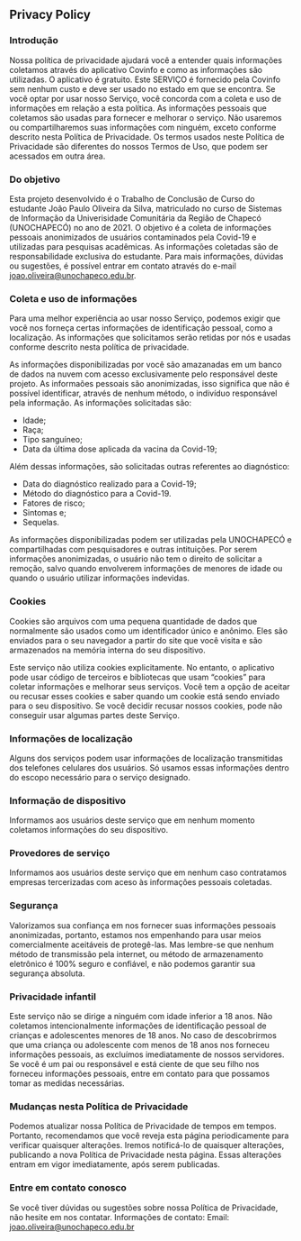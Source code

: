 Privacy Policy  
----------------

### Introdução
Nossa política de privacidade ajudará você a entender quais informações coletamos através do aplicativo Covinfo e como as informações são utilizadas. O aplicativo é gratuito. Este SERVIÇO é fornecido pela Covinfo sem nenhum custo e deve ser usado no estado em que se encontra. Se você optar por usar nosso Serviço, você concorda com a coleta e uso de informações em relação a esta política. As informações pessoais que coletamos são usadas para fornecer e melhorar o serviço. Não usaremos ou compartilharemos suas informações com ninguém, exceto conforme descrito nesta Política de Privacidade. Os termos usados neste Política de Privacidade são diferentes do nossos Termos de Uso, que podem ser acessados em outra área.

### Do objetivo
Esta projeto desenvolvido é o Trabalho de Conclusão de Curso do estudante João Paulo Oliveira da Silva, matriculado no curso de Sistemas de Informação da Univerisidade Comunitária da Região de Chapecó (UNOCHAPECÓ) no ano de 2021. O objetivo é a coleta de informações pessoais anonimizados de usuários contaminados pela Covid-19 e utilizadas para pesquisas acadêmicas. As informações coletadas são de responsabilidade exclusiva do estudante. Para mais informações, dúvidas ou sugestões, é possível entrar em contato através do e-mail joao.oliveira@unochapeco.edu.br.

### Coleta e uso de informações
Para uma melhor experiência ao usar nosso Serviço, podemos exigir que você nos forneça certas informações de identificação pessoal, como a localização. As informações que solicitamos serão retidas por nós e usadas conforme descrito nesta política de privacidade.

As informações disponibilizadas por você são amazanadas em um banco de dados na nuvem com acesso exclusivamente pelo responsável deste projeto. As informaões pessoais são anonimizadas, isso significa que não é possível identificar, através de nenhum método, o indivíduo responsável pela informação. As informações solicitadas são:

- Idade;
- Raça;
- Tipo sanguíneo;
- Data da última dose aplicada da vacina da Covid-19;

Além dessas informações, são solicitadas outras referentes ao diagnóstico:

- Data do diagnóstico realizado para a Covid-19;
- Método do diagnóstico para a Covid-19.
- Fatores de risco;
- Sintomas e;
- Sequelas.

As informações disponibilizadas podem ser utilizadas pela UNOCHAPECÓ e compartilhadas com pesquisadores e outras intituições. Por serem informações anonimizadas, o usuário não tem o direito de solicitar a remoção, salvo quando envolverem informações de menores de idade ou quando o usuário utilizar informações indevidas.

### Cookies  
Cookies são arquivos com uma pequena quantidade de dados que normalmente são usados como um identificador único e anônimo. Eles são enviados para o seu navegador a partir do site que você visita e são armazenados na memória interna do seu dispositivo.

Este serviço não utiliza cookies explicitamente. No entanto, o aplicativo pode usar código de terceiros e bibliotecas que usam “cookies” para coletar informações e melhorar seus serviços. Você tem a opção de aceitar ou recusar esses cookies e saber quando um cookie está sendo enviado para o seu dispositivo. Se você decidir recusar nossos cookies, pode não conseguir usar algumas partes deste Serviço.

### Informações de localização
Alguns dos serviços podem usar informações de localização transmitidas dos telefones celulares dos usuários. Só usamos essas informações dentro do escopo necessário para o serviço designado.

### Informação de dispositivo
Informamos aos usuários deste serviço que em nenhum momento coletamos informações do seu dispositivo.

### Provedores de serviço
Informamos aos usuários deste serviço que em nenhum caso contratamos empresas tercerizadas com aceso às informações pessoais coletadas. 

### Segurança
Valorizamos sua confiança em nos fornecer suas informações pessoais anonimizadas, portanto, estamos nos empenhando para usar meios comercialmente aceitáveis de protegê-las. Mas lembre-se que nenhum método de transmissão pela internet, ou método de armazenamento eletrônico é 100% seguro e confiável, e não podemos garantir sua segurança absoluta.  

### Privacidade infantil
Este serviço não se dirige a ninguém com idade inferior a 18 anos. Não coletamos intencionalmente informações de identificação pessoal de crianças e adolescentes menores de 18 anos. No caso de descobrirmos que uma criança ou adolescente com menos de 18 anos nos forneceu informações pessoais, as excluímos imediatamente de nossos servidores. Se você é um pai ou responsável e está ciente de que seu filho nos forneceu informações pessoais, entre em contato para que possamos tomar as medidas necessárias. 

### Mudanças nesta Política de Privacidade
Podemos atualizar nossa Política de Privacidade de tempos em tempos. Portanto, recomendamos que você reveja esta página periodicamente para verificar quaisquer alterações. Iremos notificá-lo de quaisquer alterações, publicando a nova Política de Privacidade nesta página. Essas alterações entram em vigor imediatamente, após serem publicadas.

### Entre em contato conosco
Se você tiver dúvidas ou sugestões sobre nossa Política de Privacidade, não hesite em nos contatar.
Informações de contato:
Email: joao.oliveira@unochapeco.edu.br
